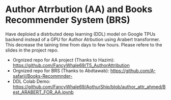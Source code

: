 # Author Atrrbution (AA) and Books Recommender System (BRS)
Have deploied a distrbuted deep learning (DDL) model on Google TPUs backend instead of a GPU for Author Atrbution using Arabert transformer. This decrease the taining time from days to few hours. Please refere to the slides in the project repo.

* Orgnized repo for AA project (Thanks to Hazim): https://github.com/FancyWhale69/T5_AuthorAttribution
* Orgnized repo for BRS (Thanks to Abdtawab): https://github.com/A-safarji/Books-Recommnder-
* DDL Colab Demo: https://github.com/FancyWhale69/AothurShip/blob/author_attr_ahmed/Best_ARABERT_FOR_AA.ipynb

